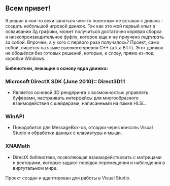 ## Всем привет! 
Я решил в кои-то веки заняться чем-то полезным не вставая с дивана - создать небольшой игровой движок.
Так как это мой первый опыт в осваивании 3д графики, может получиться достаточно корявая сборка и низкопроизводительное фуфло, которое еще и не приучено *подтирать за собой*.
Впрочем, а у кого с первого раза получалось? Проект, само собой, пишется на языке ~~высокого уровня~~ C++ (a.k.a В&#9766;&#9766;).
Этот движок не обошёлся без готовых решений, которые, к слову, прямо из-под коробки Windows.

**Библиотеки, лежащие в основу ядра движка:**
### Microsoft DirectX SDK (June 2010):: Direct3D11
- Является основой 3D рендеринга с возможностью управлять буферами, настраивать интерфейсы для многообразного взаимодействия с шейдерами, написанными на языке HLSL.

### WinAPI 
- Понадобится для MessageBox-ов, отладки через консоль Visual Studio и обработки данных с клавиатуры и мыши.

### XNAMath
- DirectX библиотека, позволяющая взаимодействовать с матрицами и векторами, которые задают порядок перемещения и наблюдения в виртутальном мире.

Проект создан и адаптирован для работы в Visual Studio.
